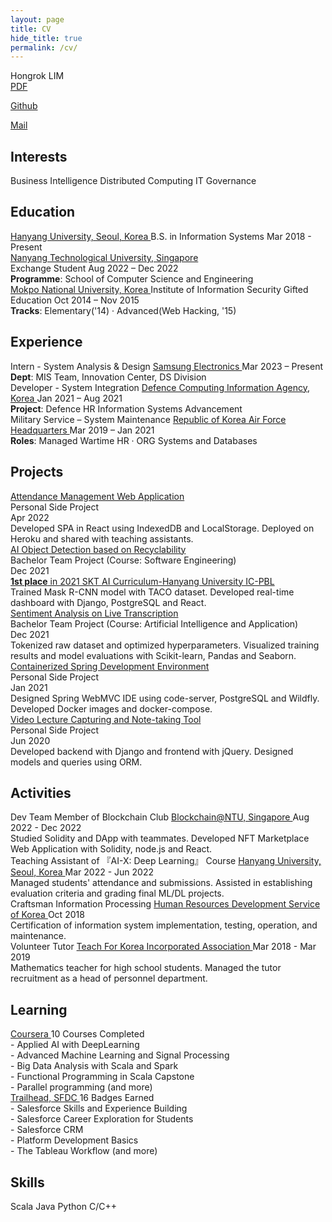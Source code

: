 ```yaml
---
layout: page
title: CV
hide_title: true
permalink: /cv/
---
```


<div class="cv-container">

<div class="header">
  <span>Hongrok LIM</span>
</div>

<div class="blocks">
  <a href="http://bit.ly/3ZBJ70Z"
     target="_blank" rel="nofollow noopener noreferrer">PDF</a>

  <a href="https://github.com/{{ site.author.github }}"
     target="_blank" rel="nofollow noopener noreferrer">Github</a>

  <a href="mailto:hongrr123@hanyang.ac.kr">Mail</a>
</div>

<h2>Interests</h2>

<div class="blocks">
  <span>Business Intelligence</span>
  <span>Distributed Computing</span>
  <span>IT Governance</span>
</div>

<h2>Education</h2>

<div class="elements">
  <div class="element">
    <div class="title">
      <a href="https://www.hanyang.ac.kr/web/eng"
         class="label" target="_blank" rel="nofollow noopener noreferrer">
          Hanyang University, Seoul, Korea
      </a>
      <span class="loc">B.S. in Information Systems</span>
      <span class="time">Mar 2018 - Present</span>
    </div>
  </div>

  <div class="element">
    <div class="title">
      <a href="https://www.ntu.edu.sg"
         class="label" target="_blank" rel="nofollow noopener noreferrer">
          Nanyang Technological University, Singapore
      </a>
      <div class="label"></div>
      <span class="loc">Exchange Student</span>
      <span class="time">Aug 2022 – Dec 2022</span>
    </div>
    <div class="content">
      <div class="ul"><b>Programme</b>: School of Computer Science and Engineering</div>
    </div>
  </div>

  <div class="element">
    <div class="title">
      <a href="https://eng.mokpo.ac.kr/index.9is"
         class="label" target="_blank" rel="nofollow noopener noreferrer">
          Mokpo National University, Korea
      </a>
      <span class="loc">Institute of Information Security Gifted Education</span>
      <span class="time">Oct 2014 – Nov 2015</span>
    </div>
    <div class="content">
      <div class="ul"><b>Tracks</b>: Elementary('14) · Advanced(Web Hacking, '15)</div>
    </div>
  </div>
</div>

<h2>Experience</h2>

<div class="elements">

  <div class="element">
    <div class="title">
      <span class="label">Intern - System Analysis & Design</span>
      <a href="https://www.samsung.com/us/"
         class="loc" target="_blank" rel="nofollow noopener noreferrer">
          Samsung Electronics
      </a>
      <span class="time">Mar 2023 – Present</span>
    </div>
    <div class="content">
      <div class="ul"><b>Dept</b>: MIS Team, Innovation Center, DS Division</div>
    </div>
  </div>

  <div class="element">
    <div class="title">
      <span class="label">Developer - System Integration</span>
      <a href="https://ndisc.mnd.go.kr/mbshome/mbs/dcia/"
         class="loc" target="_blank" rel="nofollow noopener noreferrer">
          Defence Computing Information Agency, Korea
      </a>
      <span class="time">Jan 2021 – Aug 2021</span>
    </div>
    <div class="content">
      <div class="ul"><b>Project</b>: Defence HR Information Systems Advancement</div>
    </div>
  </div>

  <div class="element">
    <div class="title">
      <span class="label">Military Service – System Maintenance</span>
      <a href="https://rokaf.airforce.mil.kr/sites/airforce/index.do"
         class="loc" target="_blank" rel="nofollow noopener noreferrer">
          Republic of Korea Air Force Headquarters
      </a>
      <span class="time">Mar 2019 – Jan 2021</span>
    </div>
    <div class="content">
      <div class="ul"><b>Roles</b>: Managed Wartime HR · ORG Systems and Databases</div>
    </div>
  </div>
</div>

<h2>Projects</h2>

<div class="elements">
  <div class="element">
    <div class="title">
      <a href="https://github.com/hongroklim/quick-atnd"
         class="label" target="_blank" rel="nofollow noopener noreferrer">
          Attendance Management Web Application
      </a>
      <div class="loc">Personal Side Project</div>
      <span class="time">Apr 2022</span>
    </div>
    <div class="content">
      <div class="ul">
        Developed SPA in React using IndexedDB and LocalStorage.
        Deployed on Heroku and shared with teaching assistants.
      </div>
    </div>
  </div>

  <div class="element">
    <div class="title">
      <a href="https://2021hyt6-techblog.github.io/projects-blog/se/"
         class="label" target="_blank" rel="nofollow noopener noreferrer">
          AI Object Detection based on Recyclability
      </a>
      <div class="loc">Bachelor Team Project (Course: Software Engineering)</div>
      <span class="time">Dec 2021</span>
    </div>
    <div class="content">
      <div class="ul"><u><b>1st place</b> in 2021 SKT AI Curriculum-Hanyang University IC-PBL</u></div>
      <div class="ul">Trained Mask R-CNN model with TACO dataset. Developed real-time dashboard with Django, PostgreSQL and React.</div>
    </div>
  </div>

  <div class="element">
    <div class="title">
      <a href="https://2021hyt6-techblog.github.io/projects-blog/ai/"
         class="label" target="_blank" rel="nofollow noopener noreferrer">
          Sentiment Analysis on Live Transcription
      </a>
      <div class="loc">Bachelor Team Project (Course: Artificial Intelligence and Application)</div>
      <span class="time">Dec 2021</span>
    </div>
    <div class="content">
      <div class="ul">Tokenized raw dataset and optimized hyperparameters. Visualized training results and model evaluations with Scikit-learn, Pandas and Seaborn.</div>
    </div>
  </div>

  <div class="element">
    <div class="title">
      <a href="https://github.com/hongroklim/ide-for-spring"
         class="label" target="_blank" rel="nofollow noopener noreferrer">
          Containerized Spring Development Environment
      </a>
      <div class="loc">Personal Side Project</div>
      <span class="time">Jan 2021</span>
    </div>
    <div class="content">
      <div class="ul">
        Designed Spring WebMVC IDE using code-server, PostgreSQL and Wildfly.
        Developed Docker images and docker-compose.
      </div>
    </div>
  </div>

  <div class="element">
    <div class="title">
      <a href="https://github.com/hongroklim/learning-capture"
         class="label" target="_blank" rel="nofollow noopener noreferrer">
          Video Lecture Capturing and Note-taking Tool
      </a>
      <div class="loc">Personal Side Project</div>
      <span class="time">Jun 2020</span>
    </div>
    <div class="content">
      <div class="ul">
        Developed backend with Django and frontend with jQuery.
        Designed models and queries using ORM.
      </div>
    </div>
  </div>
</div>

<h2>Activities</h2>

<div class="elements">
  <div class="element">
    <div class="title">
      <span class="label">
        Dev Team Member of Blockchain Club
      </span>
      <a href="https://clubs.ntu.edu.sg/ntublockchain/"
         class="loc" target="_blank" rel="nofollow noopener noreferrer">
          Blockchain@NTU, Singapore
      </a>
      <span class="time">Aug 2022 - Dec 2022</span>
    </div>
    <div class="content">
      <div class="ul">
        Studied Solidity and DApp with teammates. Developed NFT Marketplace
        Web Application with Solidity, node.js and React.
      </div>
    </div>
  </div>

  <div class="element">
    <div class="title">
      <span class="label">
        Teaching Assistant of 『AI-X: Deep Learning』 Course
      </span>
      <a href="https://www.hanyang.ac.kr/web/eng"
         class="loc" target="_blank" rel="nofollow noopener noreferrer">
          Hanyang University, Seoul, Korea
      </a>
      <span class="time">Mar 2022 - Jun 2022</span>
    </div>
    <div class="content">
      <div class="ul">
        Managed students' attendance and submissions. Assisted in establishing
        evaluation criteria and grading final ML/DL projects.
      </div>
    </div>
  </div>

  <div class="element">
    <div class="title">
      <span class="label">
        Craftsman Information Processing
      </span>
      <a href="https://www.hrdkorea.or.kr/3/1/1?k=52521"
         class="loc" target="_blank" rel="nofollow noopener noreferrer">
          Human Resources Development Service of Korea
      </a>
      <span class="time">Oct 2018</span>
    </div>
    <div class="content">
      <div class="ui">
        Certification of information system implementation, testing,
        operation, and maintenance.
      </div>
    </div>
  </div>

  <div class="element">
    <div class="title">
      <span class="label">
        Volunteer Tutor
      </span>
      <a href="http://teachforkorea.or.kr"
         class="loc" target="_blank" rel="nofollow noopener noreferrer">
          Teach For Korea Incorporated Association
      </a>
      <span class="time">Mar 2018 - Mar 2019</span>
    </div>
    <div class="content">
      <div class="ul">
        Mathematics teacher for high school students. Managed the tutor
        recruitment as a head of personnel department.
      </div>
    </div>
  </div>
</div>

<h2>Learning</h2>

<div class="elements">
  <div class="element">
    <div class="title">
      <a href="https://www.coursera.org/user/11fbe494d4c6f072cb811be9b92b37a8"
         class="label" target="_blank" rel="nofollow noopener noreferrer">
          Coursera
      </a>
      <span class="loc">10 Courses Completed</span>
    </div>
    <div class="content">
      <div class="ul">
        - Applied AI with DeepLearning<br>
        - Advanced Machine Learning and Signal Processing<br>
        - Big Data Analysis with Scala and Spark<br>
        - Functional Programming in Scala Capstone<br>
        - Parallel programming (and more)
      </div>
    </div>
  </div>

  <div class="element">
    <div class="title">
      <a href="https://trailblazer.me/id/rokong"
         class="label" target="_blank" rel="nofollow noopener noreferrer">
          Trailhead, SFDC
      </a>
      <span class="loc">16 Badges Earned</span>
    </div>
    <div class="content">
      <div class="ul">
        - Salesforce Skills and Experience Building<br>
        - Salesforce Career Exploration for Students<br>
        - Salesforce CRM<br>
        - Platform Development Basics<br>
        - The Tableau Workflow (and more)
      </div>
    </div>
  </div>
</div>

<h2>Skills</h2>

<div class="blocks">
  <span>Scala</span>
  <span>Java</span>
  <span>Python</span>
  <span>C/C++</span>
</div>

</div>
